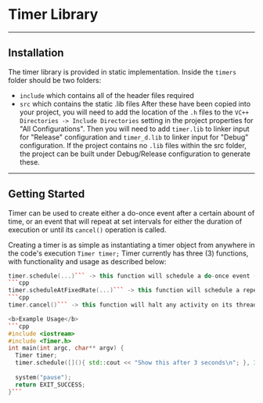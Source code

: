 # Timer Library
---

## Installation
The timer library is provided in static implementation. Inside the `timers` folder should be two folders:
  - `include` which contains all of the header files required
  - `src` which contains the static .lib files
After these have been copied into your project, you will need to add the location of the `.h` files to the `VC++ Directories -> Include Directories` setting in the project properties for "All Configurations".
Then you will need to add `timer.lib` to linker input for "Release" configuration and `timer_d.lib` to linker input for "Debug" configuration.
If the project contains no `.lib` files within the src folder, the project can be built under Debug/Release configuration to generate these.
***

## Getting Started
Timer can be used to create either a do-once event after a certain abount of time, or an event that will repeat at set intervals for either the duration of execution or until its `cancel()` operation is called.

Creating a timer is as simple as instantiating a timer object from anywhere in the code's execution `Timer timer;`
Timer currently has three (3) functions, with functionality and usage as described below:
  ```cpp
  timer.schedule(...)``` -> this function will schedule a do-once event (defined as a lambda function in the parameter) after the specified amount of time.
  ```cpp
  timer.scheduleAtFixedRate(...)``` -> this function will schedule a repeated event (defined as a lambda function in the parameter). The first delay parameter will set the delay until the function's initial call, the second delay parameter sets the time between function calls.
  ```cpp
  timer.cancel()``` -> this function will halt any activity on its thread
  
  <b>Example Usage</b>
  ```cpp
  #include <iostream>
  #include <Timer.h>
  int main(int argc, char** argv) {
    Timer timer;
    timer.schedule([](){ std::cout << "Show this after 3 seconds\n"; }, 3000);
    
    system("pause");
    return EXIT_SUCCESS;
  }```
